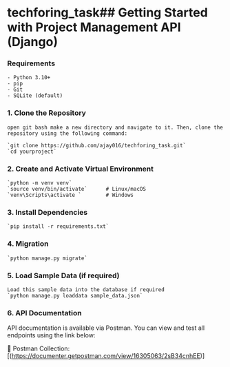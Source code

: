 # techforing_task## Getting Started with Project Management API (Django)

### Requirements

    - Python 3.10+
    - pip
    - Git
    - SQLite (default)


### 1. Clone the Repository
    open git bash make a new directory and navigate to it. Then, clone the repository using the following command:

    `git clone https://github.com/ajay016/techforing_task.git`
    `cd yourproject`

### 2. Create and Activate Virtual Environment
    `python -m venv venv`
    `source venv/bin/activate`      # Linux/macOS
    `venv\Scripts\activate `        # Windows


### 3. Install Dependencies
    `pip install -r requirements.txt`

### 4. Migration
    `python manage.py migrate`

### 5. Load Sample Data (if required)
    Load this sample data into the database if required
    `python manage.py loaddata sample_data.json`

### 6. API Documentation
API documentation is available via Postman.
You can view and test all endpoints using the link below:

🔗 Postman Collection: [(https://documenter.getpostman.com/view/16305063/2sB34cnhEE)]